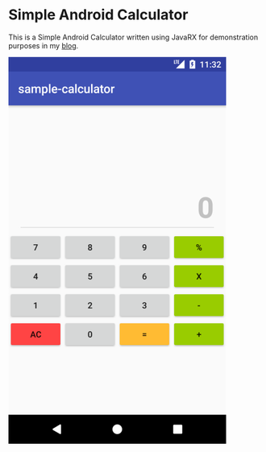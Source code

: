 # Simple Android Calculator
This is a Simple Android Calculator written using JavaRX for demonstration purposes in my [blog](https://alexilyenko.github.io/).

[![Application live preview][2]][1]

[1]: https://alexilyenko.github.io/
[2]: screenshot.png (live preview)
